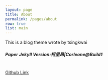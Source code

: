 ```yaml
---
layout: page
title: About
permalink: /pages/about
row: true
list: main
---
```

This is a blog theme wrote by tsingkwai
<br>
<h5>Paper Jekyll Version:柯里昂|Corleone@Build1</h5>
<br>
<a href="https://github.com/happyeggchen/paper-jekyll" class="waves-effect waves-light btn {{ site.css }} black-text z-depth-2">Github Link</a>
